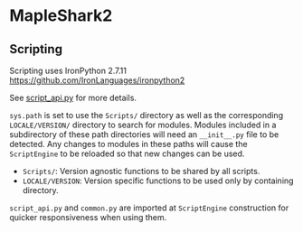 ﻿MapleShark2
=========

## Scripting

Scripting uses IronPython 2.7.11 https://github.com/IronLanguages/ironpython2

See [script_api.py](Resources/script_api.py) for more details.

`sys.path` is set to use the `Scripts/` directory as well as the corresponding `LOCALE/VERSION/`
directory to search for modules. Modules included in a subdirectory of these path directories
will need an `__init__.py` file to be detected. Any changes to modules in these paths will cause
the `ScriptEngine` to be reloaded so that new changes can be used.

- `Scripts/`: Version agnostic functions to be shared by all scripts.
- `LOCALE/VERSION`: Version specific functions to be used only by containing directory.

`script_api.py` and `common.py` are imported at `ScriptEngine` construction for quicker responsiveness when using them.